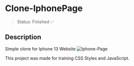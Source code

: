 # Clone-IphonePage
> Status: Finished ✅

## Description
Simple clone for Iphone 13 Website
![Iphone-Page](https://github.com/PedroFranco-Dev/Clone-IphonePage/assets/173718330/aa20385b-6c64-4afe-b115-0175d2a4d66e)

This project was made for training CSS Styles and JavaScript.


